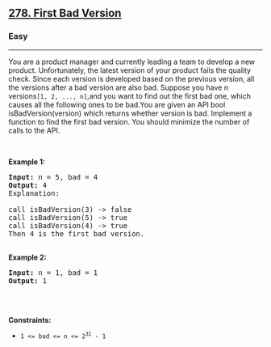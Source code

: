 <h2><a href="https://leetcode.com/problems/first-bad-version/">278. First Bad Version</a></h2><h3>Easy</h3><hr><div>
   

<p>You are a product manager and currently leading a team to develop a new product. Unfortunately, the latest version of your product fails the quality check. Since each version is developed based on the previous version, all the versions after a bad version are also bad.
Suppose you have n versions<code>[1, 2, ..., n]</code>,and you want to find out the first bad one, which causes all the following ones to be bad.You are given an API bool isBadVersion(version) which returns whether version is bad. Implement a function to find the first bad version. You should minimize the number of calls to the API.
</p>

<p>&nbsp;</p>
<p><strong class="example">Example 1:</strong></p>

<pre><strong>Input:</strong> n = 5, bad = 4
<strong>Output:</strong> 4
<stron>Explanation:</strong> </br>
call isBadVersion(3) -> false
call isBadVersion(5) -> true
call isBadVersion(4) -> true
Then 4 is the first bad version.

</pre>

<p><strong class="example">Example 2:</strong></p>

<pre><strong>Input:</strong> n = 1, bad = 1
<strong>Output:</strong> 1

</pre>

<p>&nbsp;</p>
<p><strong>Constraints:</strong></p>

<ul>
	<li><code>1 &lt;= bad &lt;= n &lt;= 2<sup>31</sup> - 1</code></li>
</ul>
</div>
